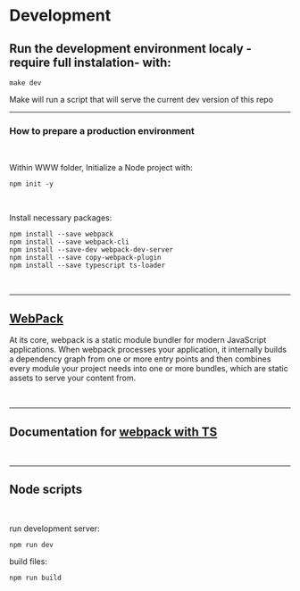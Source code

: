 # **Development**

## **Run the development environment localy -require full instalation- with:**

```
make dev
```

Make will run a script that will serve the current dev version of this repo

---

### **How to prepare a production environment**

<br>

Within WWW folder, Initialize a Node project with:
<br>

```
npm init -y
```
<br>

Install necessary packages:
```
npm install --save webpack
npm install --save webpack-cli
npm install --save-dev webpack-dev-server
npm install --save copy-webpack-plugin
npm install --save typescript ts-loader
```
<br>

---

## **[WebPack](https://webpack.js.org/concepts/)**

At its core, webpack is a static module bundler for modern JavaScript applications. When webpack processes your application, it internally builds a dependency graph from one or more entry points and then combines every module your project needs into one or more bundles, which are static assets to serve your content from.

<br>

---
## **Documentation for [webpack with TS](https://webpack.js.org/guides/typescript/)**

<br>

---

## **Node scripts**
<br>

run development server:
```
npm run dev
```

build files:
```
npm run build
```
